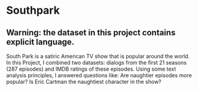# Southpark
## Warning: the dataset in this project contains explicit language.

South Park is a satiric American TV show that is popular around the world. In this Project, I combined two datasets: dialogs from the first 21 seasons (287 episodes) and IMDB ratings of these episodes. Using some text analysis principles, I answered questions like: Are naughtier episodes more popular? Is Eric Cartman the naughtiest character in the show?
